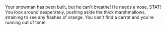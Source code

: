 Your snowman has been built, but he can't breathe! He needs a nose, STAT! 
You look around desperately, pushing aside the thick marshmallows, 
straining to see any flashes of orange. You can't find a carrot and you're running out of time!